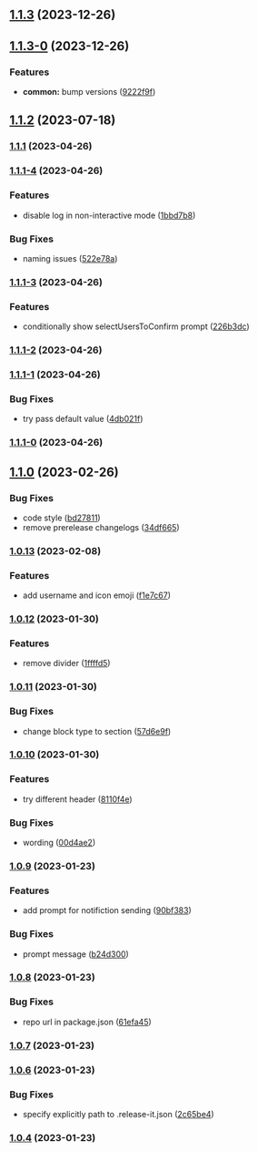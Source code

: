 

## [1.1.3](https://github.com/lightness/release-it-slack-notification-plugin/compare/1.1.3-0...1.1.3) (2023-12-26)

## [1.1.3-0](https://github.com/lightness/release-it-slack-notification-plugin/compare/1.1.2...1.1.3-0) (2023-12-26)


### Features

* **common:** bump versions ([9222f9f](https://github.com/lightness/release-it-slack-notification-plugin/commit/9222f9fb10e51a1453538c9486b3b061a16bb6a2))

## [1.1.2](https://github.com/lightness/release-it-slack-notification-plugin/compare/1.1.1...1.1.2) (2023-07-18)

### [1.1.1](https://github.com/lightness/release-it-slack-notification-plugin/compare/1.1.1-4...1.1.1) (2023-04-26)

### [1.1.1-4](https://github.com/lightness/release-it-slack-notification-plugin/compare/1.1.1-3...1.1.1-4) (2023-04-26)


### Features

* disable log in non-interactive mode ([1bbd7b8](https://github.com/lightness/release-it-slack-notification-plugin/commit/1bbd7b8e2832e7e89a75082a10df16b8fbf17e32))


### Bug Fixes

* naming issues ([522e78a](https://github.com/lightness/release-it-slack-notification-plugin/commit/522e78aaabea2f5150b9eb79fef8216b4c30a6bf))

### [1.1.1-3](https://github.com/lightness/release-it-slack-notification-plugin/compare/1.1.1-2...1.1.1-3) (2023-04-26)


### Features

* conditionally show selectUsersToConfirm prompt ([226b3dc](https://github.com/lightness/release-it-slack-notification-plugin/commit/226b3dc209383c94e9eb930626c9d3d42f6d0e59))

### [1.1.1-2](https://github.com/lightness/release-it-slack-notification-plugin/compare/1.1.1-1...1.1.1-2) (2023-04-26)

### [1.1.1-1](https://github.com/lightness/release-it-slack-notification-plugin/compare/1.1.1-0...1.1.1-1) (2023-04-26)


### Bug Fixes

* try pass default value ([4db021f](https://github.com/lightness/release-it-slack-notification-plugin/commit/4db021f6e11e39d137425fdf5ea4af9ecaacd4fd))

### [1.1.1-0](https://github.com/lightness/release-it-slack-notification-plugin/compare/1.1.0...1.1.1-0) (2023-04-26)

## [1.1.0](https://github.com/lightness/release-it-slack-notification-plugin/compare/1.1.0-13...1.1.0) (2023-02-26)


### Bug Fixes

* code style ([bd27811](https://github.com/lightness/release-it-slack-notification-plugin/commit/bd27811906db54c53ba94219864455744b823adb))
* remove prerelease changelogs ([34df665](https://github.com/lightness/release-it-slack-notification-plugin/commit/34df6655958c9314d71cbd4714a083dccd02739d))

### [1.0.13](https://github.com/lightness/release-it-slack-notification-plugin/compare/1.0.12...1.0.13) (2023-02-08)


### Features

* add username and icon emoji ([f1e7c67](https://github.com/lightness/release-it-slack-notification-plugin/commit/f1e7c67407df366d160c029651f93a01b7c51d06))

### [1.0.12](https://github.com/lightness/release-it-slack-notification-plugin/compare/1.0.11...1.0.12) (2023-01-30)


### Features

* remove divider ([1ffffd5](https://github.com/lightness/release-it-slack-notification-plugin/commit/1ffffd5ef780604f2733ad715a2ba28bcc1605b6))

### [1.0.11](https://github.com/lightness/release-it-slack-notification-plugin/compare/1.0.10...1.0.11) (2023-01-30)


### Bug Fixes

* change block type to section ([57d6e9f](https://github.com/lightness/release-it-slack-notification-plugin/commit/57d6e9fe0b6c88b8e97910037208793de971774c))

### [1.0.10](https://github.com/lightness/release-it-slack-notification-plugin/compare/1.0.9...1.0.10) (2023-01-30)


### Features

* try different header ([8110f4e](https://github.com/lightness/release-it-slack-notification-plugin/commit/8110f4e765046329b2789061c97214cf80b23c24))


### Bug Fixes

* wording ([00d4ae2](https://github.com/lightness/release-it-slack-notification-plugin/commit/00d4ae2da038e01e2db6c1bdcdc660253584237a))

### [1.0.9](https://github.com/lightness/release-it-slack-notification-plugin/compare/1.0.8...1.0.9) (2023-01-23)


### Features

* add prompt for notifiction sending ([90bf383](https://github.com/lightness/release-it-slack-notification-plugin/commit/90bf383b82e086c67b8df4d052c92bf15a78215a))


### Bug Fixes

* prompt message ([b24d300](https://github.com/lightness/release-it-slack-notification-plugin/commit/b24d300c8ee67dc3d6487e5fe5b31747ad9e5766))

### [1.0.8](https://github.com/lightness/release-it-slack-notification-plugin/compare/1.0.7...1.0.8) (2023-01-23)


### Bug Fixes

* repo url in package.json ([61efa45](https://github.com/lightness/release-it-slack-notification-plugin/commit/61efa45dd25565fd589ce4bb632e3333d9588a19))

### [1.0.7](https://github.com/my/awesome-plugin/compare/1.0.6...1.0.7) (2023-01-23)

### [1.0.6](https://github.com/my/awesome-plugin/compare/1.0.5...1.0.6) (2023-01-23)


### Bug Fixes

* specify explicitly path to .release-it.json ([2c65be4](https://github.com/my/awesome-plugin/commit/2c65be4576bccadd24bd0cea7dc08d5b02ef6303))

### [1.0.4](https://github.com/my/awesome-plugin/compare/1.0.3...1.0.4) (2023-01-23)
